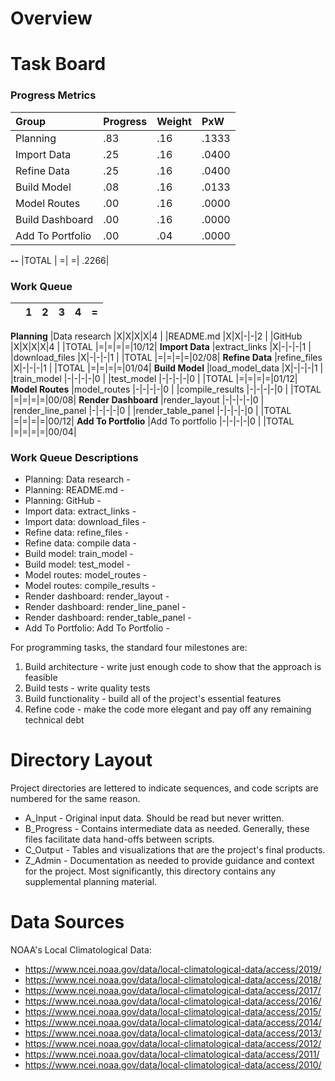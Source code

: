 # Overview

# Task Board
### Progress Metrics

|Group            |Progress |Weight |PxW   |
|:-               |:-       |:-     |:-    |
|Planning         |      .83|    .16| .1333|
|Import Data      |      .25|    .16| .0400|
|Refine Data      |      .25|    .16| .0400|
|Build Model      |      .08|    .16| .0133|
|Model Routes     |      .00|    .16| .0000|
|Build Dashboard  |      .00|    .16| .0000|
|Add To Portfolio |      .00|    .04| .0000|
**--**
|TOTAL            |        =|      =| .2266|

### Work Queue

|  | 1| 2| 3| 4| =|
|:-|:-|:-|:-|:-|:-|
**Planning**
|Data research         |X|X|X|X|4    |
|README.md             |X|X|-|-|2    |
|GitHub                |X|X|X|X|4    |
|TOTAL                 |=|=|=|=|10/12|
**Import Data**
|extract_links         |X|-|-|-|1    |
|download_files        |X|-|-|-|1    |
|TOTAL                 |=|=|=|=|02/08|
**Refine Data**
|refine_files          |X|-|-|-|1    |
|TOTAL                 |=|=|=|=|01/04|
**Build Model**
|load_model_data       |X|-|-|-|1    |
|train_model           |-|-|-|-|0    |
|test_model            |-|-|-|-|0    |
|TOTAL                 |=|=|=|=|01/12|
**Model Routes**
|model_routes          |-|-|-|-|0    |
|compile_results       |-|-|-|-|0    |
|TOTAL                 |=|=|=|=|00/08|
**Render Dashboard**
|render_layout         |-|-|-|-|0    |
|render_line_panel     |-|-|-|-|0    |
|render_table_panel    |-|-|-|-|0    |
|TOTAL                 |=|=|=|=|00/12|
**Add To Portfolio**
|Add To portfolio      |-|-|-|-|0    |
|TOTAL                 |=|=|=|=|00/04|

### Work Queue Descriptions

+ Planning: Data research -
+ Planning: README.md -
+ Planning: GitHub -
+ Import data: extract_links -
+ Import data: download_files -
+ Refine data: refine_files -
+ Refine data: compile data -
+ Build model: train_model -
+ Build model: test_model -
+ Model routes: model_routes -
+ Model routes: compile_results -
+ Render dashboard: render_layout -
+ Render dashboard: render_line_panel -
+ Render dashboard: render_table_panel -
+ Add To Portfolio: Add To Portfolio -

For programming tasks, the standard four milestones are:
1. Build architecture - write just enough code to show that the approach is
   feasible
2. Build tests - write quality tests
3. Build functionality - build all of the project's essential features
4. Refine code - make the code more elegant and pay off any remaining
   technical debt

# Directory Layout
Project directories are lettered to indicate sequences, and code scripts are
numbered for the same reason.
+ A_Input - Original input data.  Should be read but never written.
+ B_Progress - Contains intermediate data as needed.  Generally, these files
facilitate data hand-offs between scripts.
+ C_Output - Tables and visualizations that are the project's final products.
+ Z_Admin - Documentation as needed to provide guidance and context for the
project. Most significantly, this directory contains any supplemental planning material.

# Data Sources

NOAA's Local Climatological Data:
+ https://www.ncei.noaa.gov/data/local-climatological-data/access/2019/
+ https://www.ncei.noaa.gov/data/local-climatological-data/access/2018/
+ https://www.ncei.noaa.gov/data/local-climatological-data/access/2017/
+ https://www.ncei.noaa.gov/data/local-climatological-data/access/2016/
+ https://www.ncei.noaa.gov/data/local-climatological-data/access/2015/
+ https://www.ncei.noaa.gov/data/local-climatological-data/access/2014/
+ https://www.ncei.noaa.gov/data/local-climatological-data/access/2013/
+ https://www.ncei.noaa.gov/data/local-climatological-data/access/2012/
+ https://www.ncei.noaa.gov/data/local-climatological-data/access/2011/
+ https://www.ncei.noaa.gov/data/local-climatological-data/access/2010/
